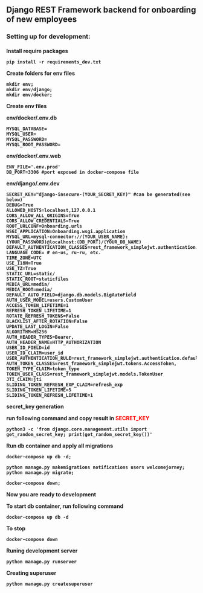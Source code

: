<h2>Django REST Framework backend for onboarding of new employees<h3/>
 
<h3>Setting up for development:<h4/>
<p><b>Install require packages</b></p>

```shell
pip install -r requirements_dev.txt
```

<p><b>Create folders for env files</b></p>

```shell
mkdir env;
mkdir env/django;
mkdir env/docker;
```

<p><b>Create env files</b></p>
<p>env/docker/.env.db</p>

```dotenv
MYSQL_DATABASE=
MYSQL_USER=
MYSQL_PASSWORD=
MYSQL_ROOT_PASSWORD=
```

<p>env/docker/.env.web</p>

```dotenv
ENV_FILE='.env.prod'
DB_PORT=3306 #port exposed in docker-compose file
```

<p>env/django/.env.dev</p>

```dotenv
SECRET_KEY="django-insecure-(YOUR_SECRET_KEY)" #can be generated(see below)
DEBUG=True
ALLOWED_HOSTS=localhost,127.0.0.1
CORS_ALLOW_ALL_ORIGINS=True
CORS_ALLOW_CREDENTIALS=True
ROOT_URLCONF=Onboarding.urls
WSGI_APPLICATION=Onboarding.wsgi.application
MYSQL_URL=mysql-connector://(YOUR_USER_NAME):(YOUR_PASSWORD)@localhost:(DB_PORT)/(YOUR_DB_NAME)
DEFAULT_AUTHENTICATION_CLASSES=rest_framework_simplejwt.authentication.JWTAuthentication
LANGUAGE_CODE= # en-us, ru-ru, etc.
TIME_ZONE=UTC
USE_I18N=True
USE_TZ=True
STATIC_URL=static/
STATIC_ROOT=staticfiles
MEDIA_URL=media/
MEDIA_ROOT=media/
DEFAULT_AUTO_FIELD=django.db.models.BigAutoField
AUTH_USER_MODEL=users.CustomUser
ACCESS_TOKEN_LIFETIME=1
REFRESH_TOKEN_LIFETIME=1
ROTATE_REFRESH_TOKENS=False
BLACKLIST_AFTER_ROTATION=False
UPDATE_LAST_LOGIN=False
ALGORITHM=HS256
AUTH_HEADER_TYPES=Bearer,
AUTH_HEADER_NAME=HTTP_AUTHORIZATION
USER_ID_FIELD=id
USER_ID_CLAIM=user_id
USER_AUTHENTICATION_RULE=rest_framework_simplejwt.authentication.default_user_authentication_rule
AUTH_TOKEN_CLASSES=rest_framework_simplejwt.tokens.AccessToken,
TOKEN_TYPE_CLAIM=token_type
TOKEN_USER_CLASS=rest_framework_simplejwt.models.TokenUser
JTI_CLAIM=jti
SLIDING_TOKEN_REFRESH_EXP_CLAIM=refresh_exp
SLIDING_TOKEN_LIFETIME=5
SLIDING_TOKEN_REFRESH_LIFETIME=1
```

<p><b>secret_key generation</b></p>

<p>run following command and copy result in <font color="red">SECRET_KEY</font></p>

```shell
python3 -c 'from django.core.management.utils import get_random_secret_key; print(get_random_secret_key())'
```

<p><b>Run db container and apply all migrations</b></p>

```shell
docker-compose up db -d;
```
```shell
python manage.py makemigrations notifications users welcomejorney;
python manage.py migrate;
```
```shell
docker-compose down;
```

<p><b>Now you are ready to development</b></p>

<p><b>To start db container, run following command</b></p>

```shell
docker-compose up db -d
```

<p><b>To stop</b></p>

```shell
docker-compose down
```

<p><b>Runing development server</b></p>

```shell
python manage.py runserver
```

<p><b>Creating superuser</b></p>

```shell
python manage.py createsuperuser
```

